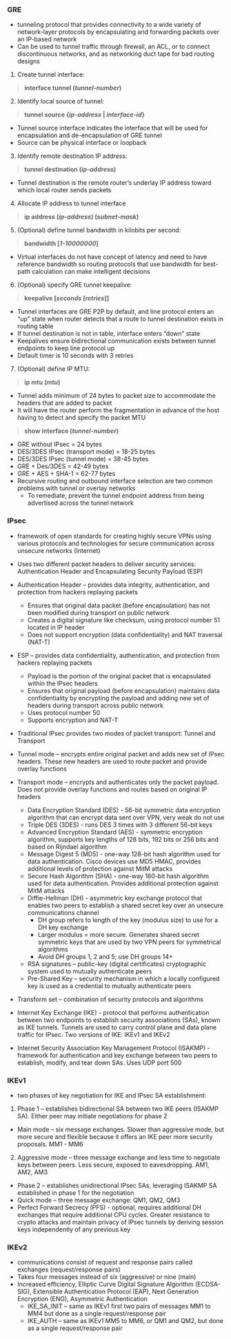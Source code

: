 ### GRE  
* tunneling protocol that provides connectivity to a wide variety of network-layer protocols by encapsulating and forwarding packets over an IP-based network  
* Can be used to tunnel traffic through firewall, an ACL, or to connect discontinuous networks, and as networking duct tape for bad routing designs  
1. Create tunnel interface:  
> **interface tunnel (*tunnel-number*)**  
2. Identify local source of tunnel: 
> **tunnel source {*ip-address* | *interface-id*}**  
  * Tunnel source interface indicates the interface that will be used for encapsulation and de-encapsulation of GRE tunnel  
  * Source can be physical interface or loopback  
3. Identify remote destination IP address:  
> **tunnel destination (*ip-address*)**  
  * Tunnel destination is the remote router’s underlay IP address toward which local router sends packets  
4. Allocate IP address to tunnel interface  
> **ip address (*ip-address*) (*subnet-mask*)**  
5. (Optional) define tunnel bandwidth in kilobits per second:  
> **bandwidth [*1-10000000*]**
  * Virtual interfaces do not have concept of latency and need to have reference bandwidth so routing protocols that use bandwidth for best-path calculation can make intelligent decisions  
6.	(Optional) specify GRE tunnel keepalive: 
> **keepalive [*seconds* [*retries*]]**
  * Tunnel interfaces are GRE P2P by default, and line protocol enters an “up” state when router detects that a route to tunnel destination exists in routing table  
  * If tunnel destination is not in table, interface enters “down” state  
  * Keepalives ensure bidirectional communication exists between tunnel endpoints to keep line protocol up  
  * Default timer is 10 seconds with 3 retries  
7.	(Optional) define IP MTU:  
> **ip mtu (*mtu*)**
  * Tunnel adds minimum of 24 bytes to packet size to accommodate the headers that are added to packet  
  * It will have the router perform the fragmentation in advance of the host having to detect and specify the packet MTU  
> **show interface (*tunnel-number*)**  
* GRE without IPsec = 24 bytes  
* DES/3DES IPsec (transport mode) = 18-25 bytes  
* DES/3DES IPsec (tunnel mode) = 38-45 bytes  
* GRE + Des/3DES = 42-49 bytes  
* GRE + AES + SHA-1 = 62-77 bytes  
* Recursive routing and outbound interface selection are two common problems with tunnel or overlay networks  
  * To remediate, prevent the tunnel endpoint address from being advertised across the tunnel network  
  

### IPsec  
* framework of open standards for creating highly secure VPNs using various protocols and technologies for secure communication across unsecure networks (Internet)  
* Uses two different packet headers to deliver security services: Authentication Header and Encapsulating Security Payload (ESP)  
* Authentication Header – provides data integrity, authentication, and protection from hackers replaying packets  
  * Ensures that original data packet (before encapsulation) has not been modified during transport on public network  
  * Creates a digital signature like checksum, using protocol number 51 located in IP header  
  * Does not support encryption (data confidentiality) and NAT traversal (NAT-T)  
* ESP – provides data confidentiality, authentication, and protection from hackers replaying packets  
  * Payload is the portion of the original packet that is encapsulated within the IPsec headers  
  * Ensures that original payload (before encapsulation) maintains data confidentiality by encrypting the payload and adding new set of headers during transport across public network  
  * Uses protocol number 50  
  * Supports encryption and NAT-T  

* Traditional IPsec provides two modes of packet transport: Tunnel and Transport  
* Tunnel mode – encrypts entire original packet and adds new set of IPsec headers. These new headers are used to route packet and provide overlay functions  
* Transport mode – encrypts and authenticates only the packet payload. Does not provide overlay functions and routes based on original IP headers  
  * Data Encryption Standard (DES) - 56-bit symmetric data encryption algorithm that can encrypt data sent over VPN, very weak do not use  
  * Triple DES (3DES) - runs DES 3 times with 3 different 56-bit keys  
  * Advanced Encryption Standard (AES) - symmetric encryption algorithm, supports key lengths of 128 bits, 192 bits or 256 bits and based on Rijndael algorithm  
  * Message Digest 5 (MD5) - one-way 128-bit hash algorithm used for data authentication. Cisco devices use MD5 HMAC, provides additional levels of protection against MitM attacks  
  * Secure Hash Algorithm (SHA) - one-way 160-bit hash algorithm used for data authentication. Provides additional protection against MitM attacks  
  * Diffie-Hellman (DH) - asymmetric key exchange protocol that enables two peers to establish a shared secret key over an unsecure communications channel  
    * DH group refers to length of the key (modulus size) to use for a DH key exchange  
    * Larger modulus = more secure. Generates shared secret symmetric keys that are used by two VPN peers for symmetrical algorithms  
    * Avoid DH groups 1, 2 and 5; use DH groups 14+  
  * RSA signatures – public-key (digital certificates) cryptographic system used to mutually authenticate peers  
  * Pre-Shared Key – security mechanism in which a locally configured key is used as a credential to mutually authenticate peers  

* Transform set – combination of security protocols and algorithms  
* Internet Key Exchange (IKE) - protocol that performs authentication between two endpoints to establish security associations (SAs), known as IKE tunnels. Tunnels are used to carry control plane and data plane traffic for IPsec. Two versions of IKE: IKEv1 and IKEv2  
* Internet Security Association Key Management Protocol (ISAKMP) - framework for authentication and key exchange between two peers to establish, modify, and tear down SAs. Uses UDP port 500  

### IKEv1  
* two phases of key negotiation for IKE and IPsec SA establishment:
1. Phase 1 – establishes bidirectional SA between two IKE peers (ISAKMP SA). Either peer may initiate negotiations for phase 2  
  * Main mode – six message exchanges. Slower than aggressive mode, but more secure and flexible because it offers an IKE peer more security proposals. MM1 - MM6  
2. Aggressive mode – three message exchange and less time to negotiate keys between peers. Less secure, exposed to eavesdropping. AM1, AM2, AM3  
  * Phase 2 – establishes unidirectional IPsec SAs, leveraging ISAKMP SA established in phase 1 for the negotiation  
* Quick mode – three message exchange: QM1, QM2, QM3  
*  Perfect Forward Secrecy (PFS) - optional, requires additional DH exchanges that require additional CPU cycles. Greater resistance to crypto attacks and maintain privacy of IPsec tunnels by deriving session keys independently of any previous key  

### IKEv2
* communications consist of request and response pairs called exchanges (request/response pairs)  
* Takes four messages instead of six (aggressive) or nine (main)  
* Increased efficiency, Elliptic Curve Digital Signature Algorithm (ECDSA-SIG), Extensible Authentication Protocol (EAP), Next Generation Encryption (ENG), Asymmetric Authentication  
  * IKE_SA_INIT – same as IKEv1 first two pairs of messages MM1 to MM4 but done as a single request/response pair  
  * IKE_AUTH – same as IKEv1 MM5 to MM6, or QM1 and QM2, but done as a single request/response pair  
